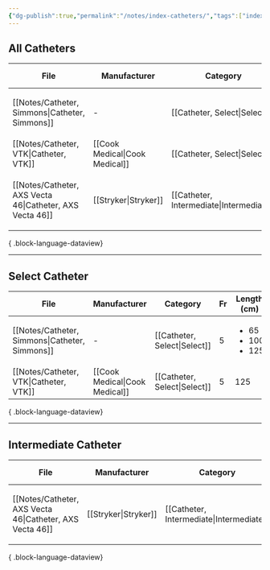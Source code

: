 ```yaml
---
{"dg-publish":true,"permalink":"/notes/index-catheters/","tags":["index","catheter"],"created":"2023-11-15T16:53:19.545-08:00","updated":"2023-11-17T11:08:45.827-08:00"}
---
```



## All Catheters

| File                                                        | Manufacturer                   | Category                                 | Fr  | Length (cm)                                   | ID (in) | OD (in)                                                   | Balloon | Dead space | DMSO | Features             |
| ----------------------------------------------------------- | ------------------------------ | ---------------------------------------- | --- | --------------------------------------------- | ------- | --------------------------------------------------------- | ------- | ---------- | ---- | -------------------- |
| [[Notes/Catheter, Simmons\|Catheter, Simmons]]           | \-                             | [[Catheter, Select\|Select]]             | 5   | <ul><li>65</li><li>100</li><li>125</li></ul>  | \-      | \-                                                        | \-      | \-         | \-   | Reverse-curve        |
| [[Notes/Catheter, VTK\|Catheter, VTK]]                   | [[Cook Medical\|Cook Medical]] | [[Catheter, Select\|Select]]             | 5   | 125                                           | \-      | \-                                                        | \-      | \-         | \-   | Reverse-curve        |
| [[Notes/Catheter, AXS Vecta 46\|Catheter, AXS Vecta 46]] | [[Stryker\|Stryker]]           | [[Catheter, Intermediate\|Intermediate]] | N/A | <ul><li>125</li><li>146</li><li>160</li></ul> | 0.046   | <ul><li>0.058 (proximal)</li><li>0.056 (distal)</li></ul> | \-      | \-         | \-   | Thin-wall technology |

{ .block-language-dataview}

---

## Select Catheter

| File                                              | Manufacturer                   | Category                     | Fr | Length (cm)                                  | ID (in) | OD (in) | Balloon | Dead space | DMSO | Features      |
| ------------------------------------------------- | ------------------------------ | ---------------------------- | -- | -------------------------------------------- | ------- | ------- | ------- | ---------- | ---- | ------------- |
| [[Notes/Catheter, Simmons\|Catheter, Simmons]] | \-                             | [[Catheter, Select\|Select]] | 5  | <ul><li>65</li><li>100</li><li>125</li></ul> | \-      | \-      | \-      | \-         | \-   | Reverse-curve |
| [[Notes/Catheter, VTK\|Catheter, VTK]]         | [[Cook Medical\|Cook Medical]] | [[Catheter, Select\|Select]] | 5  | 125                                          | \-      | \-      | \-      | \-         | \-   | Reverse-curve |

{ .block-language-dataview}


---

## Intermediate Catheter

| File                                                        | Manufacturer         | Category                                 | Fr  | Length (cm)                                   | ID (in) | OD (in)                                                   | Balloon | Dead space | DMSO | Features             |
| ----------------------------------------------------------- | -------------------- | ---------------------------------------- | --- | --------------------------------------------- | ------- | --------------------------------------------------------- | ------- | ---------- | ---- | -------------------- |
| [[Notes/Catheter, AXS Vecta 46\|Catheter, AXS Vecta 46]] | [[Stryker\|Stryker]] | [[Catheter, Intermediate\|Intermediate]] | N/A | <ul><li>125</li><li>146</li><li>160</li></ul> | 0.046   | <ul><li>0.058 (proximal)</li><li>0.056 (distal)</li></ul> | \-      | \-         | \-   | Thin-wall technology |

{ .block-language-dataview}
